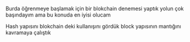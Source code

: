 Burda öğrenmeye başlamak için bir blokchain denemesi yaptık yolun çok başındayım ama bu konuda en iyisi olucam 

Hash yapısını blokchain deki kullanışını gördük block yapısının mantığını kavramaya çalıştık



